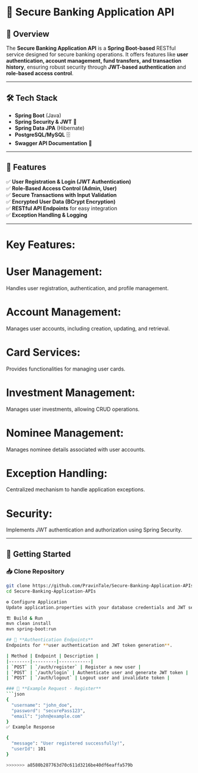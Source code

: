 
# 🚀 Secure Banking Application API  

## 📌 Overview  
The **Secure Banking Application API** is a **Spring Boot-based** RESTful service designed for secure banking operations. It offers features like **user authentication, account management, fund transfers, and transaction history**, ensuring robust security through **JWT-based authentication** and **role-based access control**.  

---

## 🛠️ Tech Stack  
- **Spring Boot** (Java)  
- **Spring Security & JWT** 🔐  
- **Spring Data JPA** (Hibernate)  
- **PostgreSQL/MySQL** 🗄️  
- **Swagger API Documentation** 📄   

---

## 🎯 Features  
✅ **User Registration & Login (JWT Authentication)**  
✅ **Role-Based Access Control (Admin, User)**  
✅ **Secure Transactions with Input Validation**  
✅ **Encrypted User Data (BCrypt Encryption)**  
✅ **RESTful API Endpoints** for easy integration  
✅ **Exception Handling & Logging**  

---
# Key Features:

 # User Management: 
 Handles user registration, authentication, and profile management.
  # Account Management: 
  Manages user accounts, including creation, updating, and retrieval.
  # Card Services: 
  Provides functionalities for managing user cards.
  # Investment Management: 
  Manages user investments, allowing CRUD operations.
  # Nominee Management: 
  Manages nominee details associated with user accounts.
  # Exception Handling: 
  Centralized mechanism to handle application exceptions.
  # Security: 
  Implements JWT authentication and authorization using Spring Security.

---

## 🚀 Getting Started  

### 📥 Clone Repository  
```bash
git clone https://github.com/PravinTale/Secure-Banking-Application-APIs
cd Secure-Banking-Application-APIs

⚙️ Configure Application
Update application.properties with your database credentials and JWT settings.

🏗️ Build & Run
mvn clean install  
mvn spring-boot:run

## 🔑 **Authentication Endpoints**  
Endpoints for **user authentication and JWT token generation**.  

| Method | Endpoint | Description |
|--------|---------|------------|
| `POST` | `/auth/register` | Register a new user |
| `POST` | `/auth/login` | Authenticate user and generate JWT token |
| `POST` | `/auth/logout` | Logout user and invalidate token |

### 📝 **Example Request - Register**  
```json
{
  "username": "john_doe",
  "password": "securePass123",
  "email": "john@example.com"
}
✅ Example Response

{
  "message": "User registered successfully!",
  "userId": 101
}  

>>>>>>> a8580b287763d70c611d3216be40df6eaffa579b
